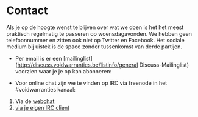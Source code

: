 # Contact

Als je op de hoogte wenst te blijven over wat we doen is het het meest praktisch regelmatig te passeren op woensdagavonden. We hebben geen telefoonnummer en zitten ook niet op Twitter en Facebook. Het sociale medium bij uistek is de space zonder tussenkomst van derde partijen.

- Per email is er een [mailinglist](http://discuss.voidwarranties.be/listinfo/general Discuss-Mailinglist) voorzien waar je je op kan abonneren:

- Voor online chat zijn we te vinden op IRC via freenode in het #voidwarranties kanaal:
1. Via de [webchat](http://webchat.freenode.net/?channels=voidwarranties)
2. [via je eigen IRC client](irc://chat.freenode.net:6667/voidwarranties)
